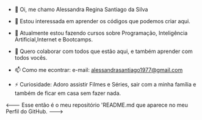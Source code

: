 

- 👋 Oi, me chamo Alessandra Regina Santiago da Silva
  
- 👀 Estou interessada em aprender os códigos que podemos criar aqui.

- 🌱 Atualmente estou fazendo cursos sobre Programação, Inteligência Artificial,Internet e Bootcamps.

- 💞️ Quero colaborar com todos que estão aqui, e também aprender com todos vocês.

- 📫 Como me econtrar: e-mail: alessandrasantiago1977@gmail.com

- ⚡ Curiosidade: Adoro assistir Filmes e Séries, sair com a minha família e também de ficar em casa sem fazer nada.

<--- Esse então é o meu repositório 'README.md que aparece no meu Perfil do GitHub. --->


